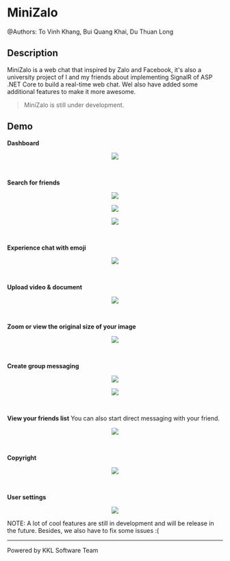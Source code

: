 # MiniZalo

@Authors: To Vinh Khang, Bui Quang Khai, Du Thuan Long

## Description

MiniZalo is a web chat that inspired by Zalo and Facebook, it's also a university project of I and my friends about implementing SignalR of ASP .NET Core to build a real-time web chat. Wel also have added some additional features to make it more awesome.

> MiniZalo is still under development.

## Demo

**Dashboard**

<p align="center">
  <img src="demo/dashboard.png" />
</p>

<br />

**Search for friends**

<p align="center">
  <img src="demo/search.png" />
</p>

<p align="center">
  <img src="demo/search-results.png" />
</p>

<p align="center">
  <img src="demo/search-no-results.png" />
</p>

<br />

**Experience chat with emoji**

<p align="center">
  <img src="demo/chat-emoji.png" />
</p>

<br />

**Upload video & document**

<p align="center">
  <img src="demo/chat-video-document.png" />
</p>

<br />

**Zoom or view the original size of your image**

<p align="center">
  <img src="demo/chat-zoom-image.png" />
</p>

<br />

**Create group messaging**

<p align="center">
  <img src="demo/chat-create-group-1.png" />
</p>

<p align="center">
  <img src="demo/chat-create-group-2.png" />
</p>

<br />

**View your friends list**
You can also start direct messaging with your friend.

<p align="center">
  <img src="demo/friends.png" />
</p>

<br />

**Copyright**

<p align="center">
  <img src="demo/copyright.png" />
</p>

<br />

**User settings**

<p align="center">
  <img src="demo/user-settings.png" />
</p>

NOTE: A lot of cool features are still in development and will be release in the future. Besides, we also have to fix some issues :(

---

Powered by KKL Software Team
